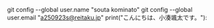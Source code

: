 git config --global user.name "souta kominato"
git config --global user.email "a250923s@reitaku.jp"
print("こんにちは、小湊颯太です。"):
